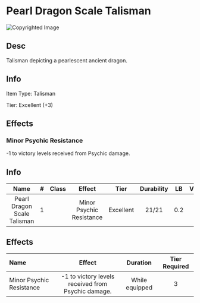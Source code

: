 # Pearl Dragon Scale Talisman

![Copyrighted Image](PearlDragonScaleTalisman.png)

## Desc

Talisman depicting a pearlescent ancient dragon.

## Info

Item Type: Talisman

Tier: Excellent (+3)

## Effects

### Minor Psychic Resistance

-1 to victory levels received from Psychic damage.

## Info

|            Name            | # | Class |          Effect          |   Tier   | Durability | LB | Value |
| :-------------------------: | :-: | :---: | :----------------------: | :-------: | :--------: | :-: | :---: |
| Pearl Dragon Scale Talisman | 1 |      | Minor Psychic Resistance | Excellent |   21/21   | 0.2 |   ?   |

## Effects

| Name | Effect | Duration | Tier Required |
| :--- | :----: | :------: | :-----------: |
| Minor Psychic Resistance | -1 to victory levels received from Psychic damage. | While equipped | 3 |
